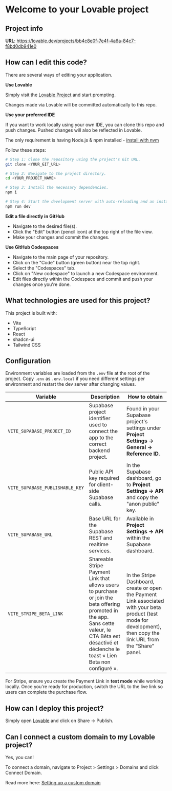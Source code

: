 # Welcome to your Lovable project

## Project info

**URL**: https://lovable.dev/projects/bb4c8e0f-7e4f-4a6a-84c7-f8bd0db941e0

## How can I edit this code?

There are several ways of editing your application.

**Use Lovable**

Simply visit the [Lovable Project](https://lovable.dev/projects/bb4c8e0f-7e4f-4a6a-84c7-f8bd0db941e0) and start prompting.

Changes made via Lovable will be committed automatically to this repo.

**Use your preferred IDE**

If you want to work locally using your own IDE, you can clone this repo and push changes. Pushed changes will also be reflected in Lovable.

The only requirement is having Node.js & npm installed - [install with nvm](https://github.com/nvm-sh/nvm#installing-and-updating)

Follow these steps:

```sh
# Step 1: Clone the repository using the project's Git URL.
git clone <YOUR_GIT_URL>

# Step 2: Navigate to the project directory.
cd <YOUR_PROJECT_NAME>

# Step 3: Install the necessary dependencies.
npm i

# Step 4: Start the development server with auto-reloading and an instant preview.
npm run dev
```

**Edit a file directly in GitHub**

- Navigate to the desired file(s).
- Click the "Edit" button (pencil icon) at the top right of the file view.
- Make your changes and commit the changes.

**Use GitHub Codespaces**

- Navigate to the main page of your repository.
- Click on the "Code" button (green button) near the top right.
- Select the "Codespaces" tab.
- Click on "New codespace" to launch a new Codespace environment.
- Edit files directly within the Codespace and commit and push your changes once you're done.

## What technologies are used for this project?

This project is built with:

- Vite
- TypeScript
- React
- shadcn-ui
- Tailwind CSS

## Configuration

Environment variables are loaded from the `.env` file at the root of the project. Copy `.env` as `.env.local` if you need different settings per environment and restart the dev server after changing values.

| Variable | Description | How to obtain |
| --- | --- | --- |
| `VITE_SUPABASE_PROJECT_ID` | Supabase project identifier used to connect the app to the correct backend project. | Found in your Supabase project's settings under **Project Settings → General → Reference ID**. |
| `VITE_SUPABASE_PUBLISHABLE_KEY` | Public API key required for client-side Supabase calls. | In the Supabase dashboard, go to **Project Settings → API** and copy the "anon public" key. |
| `VITE_SUPABASE_URL` | Base URL for the Supabase REST and realtime services. | Available in **Project Settings → API** within the Supabase dashboard. |
| `VITE_STRIPE_BETA_LINK` | Shareable Stripe Payment Link that allows users to purchase or join the beta offering promoted in the app. Sans cette valeur, le CTA Bêta est désactivé et déclenche le toast « Lien Beta non configuré ». | In the Stripe Dashboard, create or open the Payment Link associated with your beta product (test mode for development), then copy the link URL from the "Share" panel. |

For Stripe, ensure you create the Payment Link in **test mode** while working locally. Once you're ready for production, switch the URL to the live link so users can complete the purchase flow.

## How can I deploy this project?

Simply open [Lovable](https://lovable.dev/projects/bb4c8e0f-7e4f-4a6a-84c7-f8bd0db941e0) and click on Share -> Publish.

## Can I connect a custom domain to my Lovable project?

Yes, you can!

To connect a domain, navigate to Project > Settings > Domains and click Connect Domain.

Read more here: [Setting up a custom domain](https://docs.lovable.dev/features/custom-domain#custom-domain)
